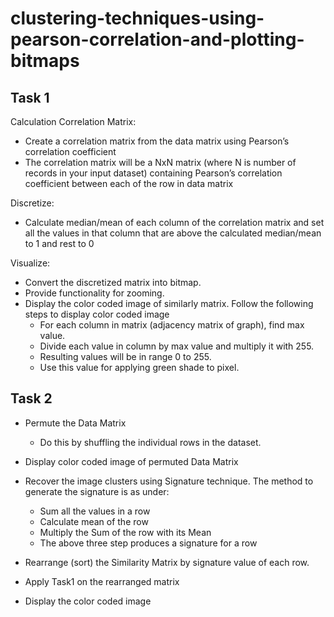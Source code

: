 # clustering-techniques-using-pearson-correlation-and-plotting-bitmaps

## Task 1

Calculation Correlation Matrix:
- Create a correlation matrix from the data matrix using Pearson’s correlation coefficient
- The correlation matrix will be a NxN matrix (where N is number of records in your input dataset) containing Pearson’s correlation coefficient between each of the row in data matrix

Discretize:
- Calculate median/mean of each column of the correlation matrix and set all the values in that column that are above the calculated median/mean to 1 and rest to 0

Visualize:
- Convert the discretized matrix into bitmap.
- Provide functionality for zooming.
- Display the color coded image of similarly matrix. Follow the following steps to display color coded image
  - For each column in matrix (adjacency matrix of graph), find max value.
  - Divide each value in column by max value and multiply it with 255.
  - Resulting values will be in range 0 to 255.
  - Use this value for applying green shade to pixel.

## Task 2

- Permute the Data Matrix
  - Do this by shuffling the individual rows in the dataset.
- Display color coded image of permuted Data Matrix
- Recover the image clusters using Signature technique. The method to generate the signature is as under:
  - Sum all the values in a row
  - Calculate mean of the row
  -  Multiply the Sum of the row with its Mean
  -   The above three step produces a signature for a row

- Rearrange (sort) the Similarity Matrix by signature value of each row.
- Apply Task1 on the rearranged matrix
-  Display the color coded image
